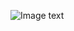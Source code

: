 ![Image text](https://raw.githubusercontent.combrothers-js/react-native-ui-kit-demo/blob/master/screesnopshot/button.png)